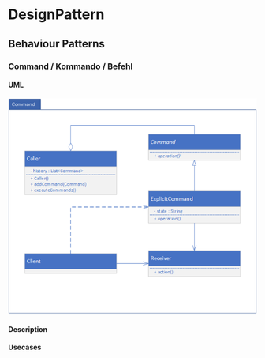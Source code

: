 # DesignPattern
## Behaviour Patterns
### Command / Kommando / Befehl

#### UML
![CommandUML](img/Command.png)

#### Description

#### Usecases
